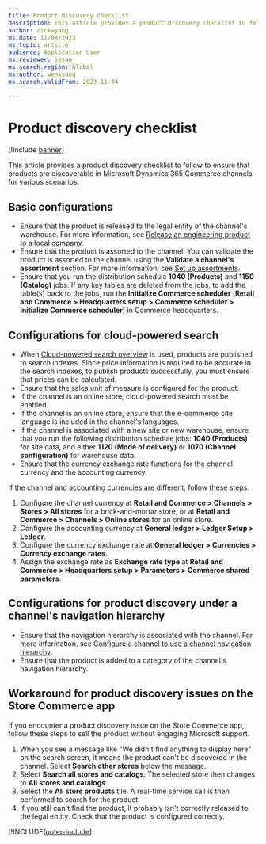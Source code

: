 ```yaml
---
title: Product discovery checklist
description: This article provides a product discovery checklist to follow to ensure that products are discoverable in Microsoft Dynamics 365 Commerce channels for various scenarios.
author: rickwyang
ms.date: 11/08/2023
ms.topic: article
audience: Application User
ms.reviewer: josaw
ms.search.region: Global
ms.author: wenxyang
ms.search.validFrom: 2023-11-04

---
```


# Product discovery checklist

[!include [banner](includes/banner.md)]

This article provides a product discovery checklist to follow to ensure that products are discoverable in Microsoft Dynamics 365 Commerce channels for various scenarios.

## Basic configurations

- Ensure that the product is released to the legal entity of the channel's warehouse. For more information, see [Release an engineering product to a local company](/dynamics365/supply-chain/engineering-change-management/engineering-scenarios#release).
- Ensure that the product is assorted to the channel. You can validate the product is assorted to the channel using the **Validate a channel's assortment** section. For more information, see [Set up assortments](set-up-assortments.md).
- Ensure that you run the distribution schedule **1040 (Products)** and **1150 (Catalog)** jobs. If any key tables are deleted from the jobs, to add the table(s) back to the jobs, run the **Initialize Commerce scheduler** (**Retail and Commerce \> Headquarters setup \> Commerce scheduler \> Initialize Commerce scheduler**) in Commerce headquarters.

## Configurations for cloud-powered search

- When [Cloud-powered search overview](cloud-powered-search-overview.md) is used, products are published to search indexes. Since price information is required to be accurate in the search indexes, to publish products successfully, you must ensure that prices can be calculated.
- Ensure that the sales unit of measure is configured for the product.
- If the channel is an online store, cloud-powered search must be enabled.
- If the channel is an online store, ensure that the e-commerce site language is included in the channel's languages.
- If the channel is associated with a new site or new warehouse, ensure that you run the following distribution schedule jobs: **1040 (Products)** for site data, and either **1120 (Mode of delivery)** or **1070 (Channel configuration)** for warehouse data.
- Ensure that the currency exchange rate functions for the channel currency and the accounting currency.

If the channel and accounting currencies are different, follow these steps.

1. Configure the channel currency at **Retail and Commerce \> Channels \> Stores \> All stores** for a brick-and-mortar store, or at **Retail and Commerce \> Channels \> Online stores** for an online store.
1. Configure the accounting currency at **General ledger \> Ledger Setup \> Ledger**.
1. Configure the currency exchange rate at **General ledger \> Currencies \> Currency exchange rates**.
1. Assign the exchange rate as **Exchange rate type** at **Retail and Commerce \> Headquarters setup \> Parameters \> Commerce shared parameters**.
  
## Configurations for product discovery under a channel's navigation hierarchy

- Ensure that the navigation hierarchy is associated with the channel. For more information, see [Configure a channel to use a channel navigation hierarchy](configure-channel-hierarchy.md).
- Ensure that the product is added to a category of the channel's navigation hierarchy.

## Workaround for product discovery issues on the Store Commerce app 

If you encounter a product discovery issue on the Store Commerce app, follow these steps to sell the product without engaging Microsoft support.

1. When you see a message like "We didn't find anything to display here" on the search screen, it means the product can't be discovered in the channel. Select **Search other stores** below the message.
1. Select **Search all stores and catalogs**. The selected store then changes to **All stores and catalogs**.
1. Select the **All store products** tile. A real-time service call is then performed to search for the product.
1. If you still can't find the product, it probably isn't correctly released to the legal entity. Check that the product is configured correctly.

[!INCLUDE[footer-include](../includes/footer-banner.md)]
